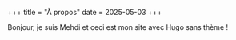 +++
title = "À propos"
date = 2025-05-03
+++

Bonjour, je suis Mehdi et ceci est mon site avec Hugo sans thème !
